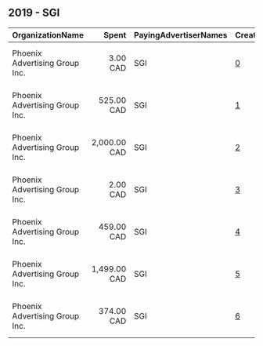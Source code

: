 ## 2019 - SGI 
|OrganizationName|Spent|PayingAdvertiserNames|CreativeUrls|Impressions|Genders|AgeBrackets|CountryCodes|BillingAddresses|CandidateBallotInformation|
|:---|---:|:---|:---|---:|:---|:---|:---|:---|:---|
|Phoenix Advertising Group  Inc.|3.00 CAD|SGI|[0](https://www.snap.com/political-ads/asset/800c8c22492ad4eb1de000c3febdf3b5ac2d1d9fe3469c635859f4be89f3c712?mediaType=mp4)|754||16+|canada|"195-1621 Albert St,Regina,S4P 2S5,CA"||
|Phoenix Advertising Group  Inc.|525.00 CAD|SGI|[1](https://www.snap.com/political-ads/asset/1cccdcad90c019c7f13a16c838e6627b68143b81da514d4ebd2a9b61bc5bf7d9?mediaType=mp4)|288,070||16+|canada|"195-1621 Albert St,Regina,S4P 2S5,CA"||
|Phoenix Advertising Group  Inc.|2,000.00 CAD|SGI|[2](https://www.snap.com/political-ads/asset/549050319fee4a370f5aa5bd47ded5b108883d5558596f3614278fd80b70b59f?mediaType=mp4)|1,124,457||16+|canada|"195-1621 Albert St,Regina,S4P 2S5,CA"||
|Phoenix Advertising Group  Inc.|2.00 CAD|SGI|[3](https://www.snap.com/political-ads/asset/800c8c22492ad4eb1de000c3febdf3b5ac2d1d9fe3469c635859f4be89f3c712?mediaType=mp4)|513||16+|canada|"195-1621 Albert St,Regina,S4P 2S5,CA"||
|Phoenix Advertising Group  Inc.|459.00 CAD|SGI|[4](https://www.snap.com/political-ads/asset/800c8c22492ad4eb1de000c3febdf3b5ac2d1d9fe3469c635859f4be89f3c712?mediaType=mp4)|152,397||16+|canada|"195-1621 Albert St,Regina,S4P 2S5,CA"||
|Phoenix Advertising Group  Inc.|1,499.00 CAD|SGI|[5](https://www.snap.com/political-ads/asset/800c8c22492ad4eb1de000c3febdf3b5ac2d1d9fe3469c635859f4be89f3c712?mediaType=mp4)|829,127||16+|canada|"195-1621 Albert St,Regina,S4P 2S5,CA"||
|Phoenix Advertising Group  Inc.|374.00 CAD|SGI|[6](https://www.snap.com/political-ads/asset/800c8c22492ad4eb1de000c3febdf3b5ac2d1d9fe3469c635859f4be89f3c712?mediaType=mp4)|81,372||16+|canada|"195-1621 Albert St,Regina,S4P 2S5,CA"||
